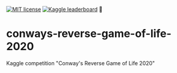 [![MIT license](https://img.shields.io/badge/license-MIT-green.svg)](LICENSE) [![Kaggle leaderboard](https://img.shields.io/badge/Kaggle-2nd-brightgreen.svg)](https://www.kaggle.com/c/conways-reverse-game-of-life-2020/leaderboard) :medal_sports:


# conways-reverse-game-of-life-2020
Kaggle competition "Conway's Reverse Game of Life 2020"

